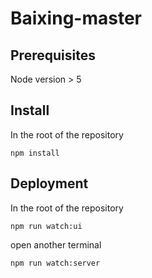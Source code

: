 # Baixing-master
## Prerequisites
Node version > 5
## Install
In the root of the repository 

``npm install``

## Deployment
In the root of the repository

``npm run watch:ui``

open another terminal 

``npm run watch:server``
